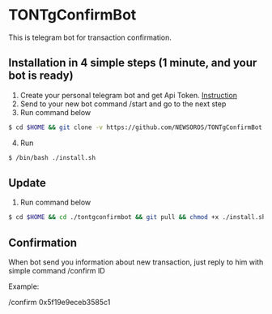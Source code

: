 # TONTgConfirmBot

This is telegram bot for transaction confirmation.

## Installation in 4 simple steps (1 minute, and your bot is ready)

 1. Create your personal telegram bot and get Api Token. [Instruction](https://docs.microsoft.com/en-us/azure/bot-service/bot-service-channel-connect-telegram?view=azure-bot-service-4.0)
 2. Send to your new bot command /start and go to the next step
 3. Run command below
```sh
$ cd $HOME && git clone -v https://github.com/NEWSOROS/TONTgConfirmBot.git tontgconfirmbot && cd ./tontgconfirmbot && chmod +x ./install.sh
```
 4. Run 
 ```sh
$ /bin/bash ./install.sh
```
## Update

 1. Run command below
```sh
$ cd $HOME && cd ./tontgconfirmbot && git pull && chmod +x ./install.sh && ./install.sh
```

## Confirmation

When bot send you information about new transaction, just reply to him with simple command /confirm ID

Example:

/confirm 0x5f19e9eceb3585c1
